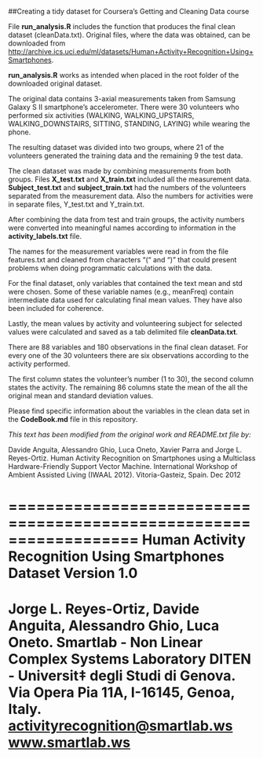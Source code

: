 ##Creating a tidy dataset for Coursera’s Getting and Cleaning Data course

File __run_analysis.R__ includes the function that produces the final clean dataset (cleanData.txt). Original files, where the data was obtained, can be downloaded from http://archive.ics.uci.edu/ml/datasets/Human+Activity+Recognition+Using+Smartphones.

__run_analysis.R__ works as intended when placed in the root folder of the downloaded original dataset.

The original data contains 3-axial measurements taken from Samsung Galaxy S II smartphone’s accelerometer. There were 30 volunteers who performed six activities (WALKING, WALKING_UPSTAIRS, WALKING_DOWNSTAIRS, SITTING, STANDING, LAYING) while wearing the phone.

The resulting dataset was divided into two groups, where 21 of the volunteers generated the training data and the remaining 9 the test data. 

The clean dataset was made by combining measurements from both groups. Files __X_test.txt__ and __X_train.txt__ included all the measurement data. __Subject_test.txt__ and __subject_train.txt__ had the numbers of the volunteers separated from the measurement data. Also the numbers for activities were in separate files, Y_test.txt and Y_train.txt.

After combining the data from test and train groups, the activity numbers were converted into meaningful names according to information in the __activity_labels.txt__ file.

The names for the measurement variables were read in from the file features.txt and cleaned from characters “(“ and “)” that could present problems when doing programmatic calculations with the data.

For the final dataset, only variables that contained the text mean and std were chosen. Some of these variable names (e.g., meanFreq) contain intermediate data used for calculating final mean values. They have also been included for coherence.

Lastly, the mean values by activity and volunteering subject for selected values were calculated and saved as a tab delimited file __cleanData.txt__.

There are 88 variables and 180 observations in the final clean dataset. For every one of the 30 volunteers there are six observations according to the activity performed.

The first column states the volunteer’s number (1 to 30), the second column states the activity. The remaining 86 columns state the mean of the all the original mean and standard deviation values.

Please find specific information about the variables in the clean data set in the __CodeBook.md__ file in this repository.

_This text has been modified from the original work and README.txt file by:_

Davide Anguita, Alessandro Ghio, Luca Oneto, Xavier Parra and Jorge L. Reyes-Ortiz. Human Activity Recognition on Smartphones using a Multiclass Hardware-Friendly Support Vector Machine. International Workshop of Ambient Assisted Living (IWAAL 2012). Vitoria-Gasteiz, Spain. Dec 2012

==================================================================
Human Activity Recognition Using Smartphones Dataset
Version 1.0
==================================================================
Jorge L. Reyes-Ortiz, Davide Anguita, Alessandro Ghio, Luca Oneto.
Smartlab - Non Linear Complex Systems Laboratory
DITEN - Universit‡ degli Studi di Genova.
Via Opera Pia 11A, I-16145, Genoa, Italy.
activityrecognition@smartlab.ws
www.smartlab.ws
==================================================================

